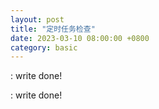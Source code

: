 ```yaml
---
layout: post
title: "定时任务检查"
date: 2023-03-10 08:00:00 +0800
category: basic
---
```



: write done!

: write done!

